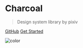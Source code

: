 # Charcoal

> Design system library by pixiv

[GitHub](https://github.com/pixiv/charcoal/)
[Get Started](#main)

![color](#ffffff)
